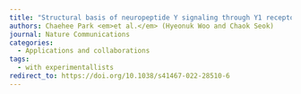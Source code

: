 ```yaml
---
title: "Structural basis of neuropeptide Y signaling through Y1 receptor"
authors: Chaehee Park <em>et al.</em> (Hyeonuk Woo and Chaok Seok)
journal: Nature Communications
categories:
  - Applications and collaborations
tags:
  - with experimentallists
redirect_to: https://doi.org/10.1038/s41467-022-28510-6
---
```

